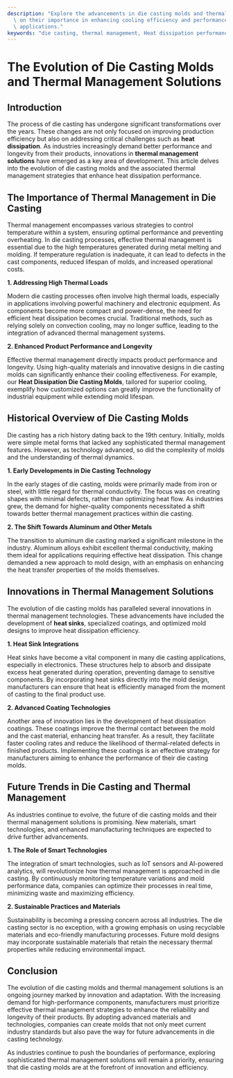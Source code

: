 ```yaml
---
description: "Explore the advancements in die casting molds and thermal management solutions, focusing\
  \ on their importance in enhancing cooling efficiency and performance in industrial\
  \ applications."
keywords: "die casting, thermal management, Heat dissipation performance, Heat sink"
---
```

# The Evolution of Die Casting Molds and Thermal Management Solutions

## Introduction

The process of die casting has undergone significant transformations over the years. These changes are not only focused on improving production efficiency but also on addressing critical challenges such as **heat dissipation**. As industries increasingly demand better performance and longevity from their products, innovations in **thermal management solutions** have emerged as a key area of development. This article delves into the evolution of die casting molds and the associated thermal management strategies that enhance heat dissipation performance.

## The Importance of Thermal Management in Die Casting

Thermal management encompasses various strategies to control temperature within a system, ensuring optimal performance and preventing overheating. In die casting processes, effective thermal management is essential due to the high temperatures generated during metal melting and molding. If temperature regulation is inadequate, it can lead to defects in the cast components, reduced lifespan of molds, and increased operational costs.

**1. Addressing High Thermal Loads**

Modern die casting processes often involve high thermal loads, especially in applications involving powerful machinery and electronic equipment. As components become more compact and power-dense, the need for efficient heat dissipation becomes crucial. Traditional methods, such as relying solely on convection cooling, may no longer suffice, leading to the integration of advanced thermal management systems.

**2. Enhanced Product Performance and Longevity**

Effective thermal management directly impacts product performance and longevity. Using high-quality materials and innovative designs in die casting molds can significantly enhance their cooling effectiveness. For example, our **Heat Dissipation Die Casting Molds**, tailored for superior cooling, exemplify how customized options can greatly improve the functionality of industrial equipment while extending mold lifespan.

## Historical Overview of Die Casting Molds

Die casting has a rich history dating back to the 19th century. Initially, molds were simple metal forms that lacked any sophisticated thermal management features. However, as technology advanced, so did the complexity of molds and the understanding of thermal dynamics.

**1. Early Developments in Die Casting Technology**

In the early stages of die casting, molds were primarily made from iron or steel, with little regard for thermal conductivity. The focus was on creating shapes with minimal defects, rather than optimizing heat flow. As industries grew, the demand for higher-quality components necessitated a shift towards better thermal management practices within die casting.

**2. The Shift Towards Aluminum and Other Metals**

The transition to aluminum die casting marked a significant milestone in the industry. Aluminum alloys exhibit excellent thermal conductivity, making them ideal for applications requiring effective heat dissipation. This change demanded a new approach to mold design, with an emphasis on enhancing the heat transfer properties of the molds themselves.

## Innovations in Thermal Management Solutions

The evolution of die casting molds has paralleled several innovations in thermal management technologies. These advancements have included the development of **heat sinks**, specialized coatings, and optimized mold designs to improve heat dissipation efficiency.

**1. Heat Sink Integrations**

Heat sinks have become a vital component in many die casting applications, especially in electronics. These structures help to absorb and dissipate excess heat generated during operation, preventing damage to sensitive components. By incorporating heat sinks directly into the mold design, manufacturers can ensure that heat is efficiently managed from the moment of casting to the final product use.

**2. Advanced Coating Technologies**

Another area of innovation lies in the development of heat dissipation coatings. These coatings improve the thermal contact between the mold and the cast material, enhancing heat transfer. As a result, they facilitate faster cooling rates and reduce the likelihood of thermal-related defects in finished products. Implementing these coatings is an effective strategy for manufacturers aiming to enhance the performance of their die casting molds.

## Future Trends in Die Casting and Thermal Management

As industries continue to evolve, the future of die casting molds and their thermal management solutions is promising. New materials, smart technologies, and enhanced manufacturing techniques are expected to drive further advancements.

**1. The Role of Smart Technologies**

The integration of smart technologies, such as IoT sensors and AI-powered analytics, will revolutionize how thermal management is approached in die casting. By continuously monitoring temperature variations and mold performance data, companies can optimize their processes in real time, minimizing waste and maximizing efficiency.

**2. Sustainable Practices and Materials**

Sustainability is becoming a pressing concern across all industries. The die casting sector is no exception, with a growing emphasis on using recyclable materials and eco-friendly manufacturing processes. Future mold designs may incorporate sustainable materials that retain the necessary thermal properties while reducing environmental impact.

## Conclusion

The evolution of die casting molds and thermal management solutions is an ongoing journey marked by innovation and adaptation. With the increasing demand for high-performance components, manufacturers must prioritize effective thermal management strategies to enhance the reliability and longevity of their products. By adopting advanced materials and technologies, companies can create molds that not only meet current industry standards but also pave the way for future advancements in die casting technology. 

As industries continue to push the boundaries of performance, exploring sophisticated thermal management solutions will remain a priority, ensuring that die casting molds are at the forefront of innovation and efficiency.
